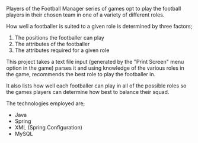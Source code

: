 Players of the Football Manager series of games opt to play the football players in their chosen team in one of a variety of different roles.

How well a footballer is suited to a given role is determined by three factors;

  1. The positions the footballer can play
  1. The attributes of the footballer
  1. The attributes required for a given role

This project takes a text file input (generated by the "Print Screen" menu option in the game) parses it and using knowledge of the various roles in the game, recommends the best role to play the footballer in.

It also lists how well each footballer can play in all of the possible roles so the games players can determine how best to balance their squad.

The technologies employed are;
  * Java
  * Spring
  * XML (Spring Configuration)
  * MySQL